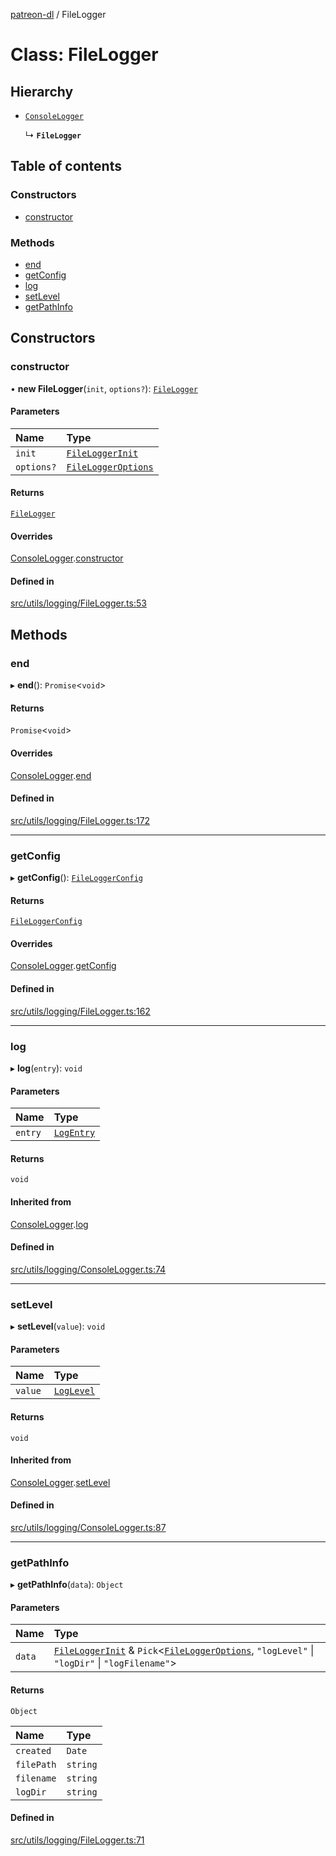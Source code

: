 [patreon-dl](../README.md) / FileLogger

# Class: FileLogger

## Hierarchy

- [`ConsoleLogger`](ConsoleLogger.md)

  ↳ **`FileLogger`**

## Table of contents

### Constructors

- [constructor](FileLogger.md#constructor)

### Methods

- [end](FileLogger.md#end)
- [getConfig](FileLogger.md#getconfig)
- [log](FileLogger.md#log)
- [setLevel](FileLogger.md#setlevel)
- [getPathInfo](FileLogger.md#getpathinfo)

## Constructors

### constructor

• **new FileLogger**(`init`, `options?`): [`FileLogger`](FileLogger.md)

#### Parameters

| Name | Type |
| :------ | :------ |
| `init` | [`FileLoggerInit`](../interfaces/FileLoggerInit.md) |
| `options?` | [`FileLoggerOptions`](../interfaces/FileLoggerOptions.md) |

#### Returns

[`FileLogger`](FileLogger.md)

#### Overrides

[ConsoleLogger](ConsoleLogger.md).[constructor](ConsoleLogger.md#constructor)

#### Defined in

[src/utils/logging/FileLogger.ts:53](https://github.com/patrickkfkan/patreon-dl/blob/e9fb122/src/utils/logging/FileLogger.ts#L53)

## Methods

### end

▸ **end**(): `Promise`\<`void`\>

#### Returns

`Promise`\<`void`\>

#### Overrides

[ConsoleLogger](ConsoleLogger.md).[end](ConsoleLogger.md#end)

#### Defined in

[src/utils/logging/FileLogger.ts:172](https://github.com/patrickkfkan/patreon-dl/blob/e9fb122/src/utils/logging/FileLogger.ts#L172)

___

### getConfig

▸ **getConfig**(): [`FileLoggerConfig`](../interfaces/FileLoggerConfig.md)

#### Returns

[`FileLoggerConfig`](../interfaces/FileLoggerConfig.md)

#### Overrides

[ConsoleLogger](ConsoleLogger.md).[getConfig](ConsoleLogger.md#getconfig)

#### Defined in

[src/utils/logging/FileLogger.ts:162](https://github.com/patrickkfkan/patreon-dl/blob/e9fb122/src/utils/logging/FileLogger.ts#L162)

___

### log

▸ **log**(`entry`): `void`

#### Parameters

| Name | Type |
| :------ | :------ |
| `entry` | [`LogEntry`](../interfaces/LogEntry.md) |

#### Returns

`void`

#### Inherited from

[ConsoleLogger](ConsoleLogger.md).[log](ConsoleLogger.md#log)

#### Defined in

[src/utils/logging/ConsoleLogger.ts:74](https://github.com/patrickkfkan/patreon-dl/blob/e9fb122/src/utils/logging/ConsoleLogger.ts#L74)

___

### setLevel

▸ **setLevel**(`value`): `void`

#### Parameters

| Name | Type |
| :------ | :------ |
| `value` | [`LogLevel`](../README.md#loglevel) |

#### Returns

`void`

#### Inherited from

[ConsoleLogger](ConsoleLogger.md).[setLevel](ConsoleLogger.md#setlevel)

#### Defined in

[src/utils/logging/ConsoleLogger.ts:87](https://github.com/patrickkfkan/patreon-dl/blob/e9fb122/src/utils/logging/ConsoleLogger.ts#L87)

___

### getPathInfo

▸ **getPathInfo**(`data`): `Object`

#### Parameters

| Name | Type |
| :------ | :------ |
| `data` | [`FileLoggerInit`](../interfaces/FileLoggerInit.md) & `Pick`\<[`FileLoggerOptions`](../interfaces/FileLoggerOptions.md), ``"logLevel"`` \| ``"logDir"`` \| ``"logFilename"``\> |

#### Returns

`Object`

| Name | Type |
| :------ | :------ |
| `created` | `Date` |
| `filePath` | `string` |
| `filename` | `string` |
| `logDir` | `string` |

#### Defined in

[src/utils/logging/FileLogger.ts:71](https://github.com/patrickkfkan/patreon-dl/blob/e9fb122/src/utils/logging/FileLogger.ts#L71)
